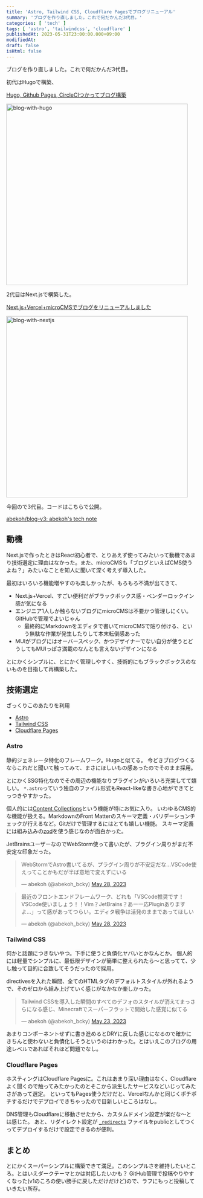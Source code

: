 ```yaml
---
title: 'Astro, Tailwind CSS, Cloudflare Pagesでブログリニューアル'
summary: 'ブログを作り直しました。これで何だかんだ3代目。'
categories: [ 'tech' ]
tags: [ 'astro', 'tailwindcss', 'cloudflare' ]
publishedAt: 2023-05-31T23:00:00.000+09:00
modifiedAt:
draft: false
isHtml: false
---
```


ブログを作り直しました。これで何だかんだ3代目。

初代はHugoで構築、

[Hugo, Github Pages, CircleCIつかってブログ構築](/posts/how-to-build-this-blog)

<Image src="/assets/blog-with-hugo.png" alt="blog-with-hugo" width="480" aspectRatio="1:1" />

2代目はNext.jsで構築した。

[Next.js+Vercel+microCMSでブログをリニューアルしました](/posts/build-blog-with-nextjs)

<Image src="/assets/blog-with-nextjs.png" alt="blog-with-nextjs" width="480" aspectRatio="1:1" />

今回ので3代目。コードはこちらで公開。

[abekoh/blog-v3: abekoh's tech note](https://github.com/abekoh/blog-v3)

## 動機

Next.jsで作ったときはReact初心者で、とりあえず使ってみたいって動機であまり技術選定に理由はなかった。また、microCMSも「ブログといえばCMS使うよね？」みたいなことを知人に聞いて深く考えず導入した。

最初はいろいろ機能増やすのも楽しかったが、もろもろ不満が出てきて、

- Next.js+Vercel、すごい便利だがブラックボックス感・ベンダーロックイン感が気になる
- エンジニア1人しか触らないブログにmicroCMSは不要かつ管理しにくい。GitHubで管理でよいじゃん
  - 最終的にMarkdownをエディタで書いてmicroCMSで貼り付ける、という無駄な作業が発生したりして本末転倒感あった
- MUIがブログにはオーバースペック、かつデザイナーでない自分が使うとどうしてもMUIっぽさ満載のなんとも言えないデザインになる

とにかくシンプルに、とにかく管理しやすく、技術的にもブラックボックスのないものを目指して再構築した。

## 技術選定

ざっくりこのあたりを利用

- [Astro](https://astro.build/)
- [Tailwind CSS](https://tailwindcss.com/)
- [Cloudflare Pages](https://pages.cloudflare.com/)

### Astro

静的ジェネレータ特化のフレームワーク。Hugoと似てる。
今どきブログつくるならこれだと聞いて触ってみて、まさにほしいもの感あったのでそのまま採用。

とにかくSSG特化なのでその周辺の機能なりプラグインがいろいろ充実してて嬉しい。
`*.astro`っていう独自のファイル形式もReact-likeな書き心地ができてとっつきやすかった。

個人的には[Content Collections](https://docs.astro.build/en/guides/content-collections/)という機能が特にお気に入り。
いわゆるCMS的な機能が扱える。MarkdownのFront Matterのスキーマ定義・バリデーションチェックが行えるなど。Gitだけで管理するにはとても嬉しい機能。
スキーマ定義には組み込みの[zod](https://github.com/colinhacks/zod)を使う感じなのが面白かった。

JetBrainsユーザーなのでWebStorm使って書いたが、プラグイン周りがまだ不安定な印象だった。

<blockquote class="twitter-tweet"><p lang="ja" dir="ltr">WebStormでAstro書いてるが、プラグイン周りが不安定だな…VSCode使えってことかもだが半ば意地で変えずにいる</p>&mdash; abekoh (@abekoh_bcky) <a href="https://twitter.com/abekoh_bcky/status/1662652227100741635?ref_src=twsrc%5Etfw">May 28, 2023</a></blockquote> <script async src="https://platform.twitter.com/widgets.js" charset="utf-8"></script>

<blockquote class="twitter-tweet"><p lang="ja" dir="ltr">最近のフロントエンドフレームワーク、どれも「VSCode推奨です！VSCode使いましょう！！Vim？JetBrains？あー一応Pluginありますよ…」って感があってつらい。エディタ戦争は活発のままであってほしい</p>&mdash; abekoh (@abekoh_bcky) <a href="https://twitter.com/abekoh_bcky/status/1662653898644164609?ref_src=twsrc%5Etfw">May 28, 2023</a></blockquote> <script async src="https://platform.twitter.com/widgets.js" charset="utf-8"></script>

### Tailwind CSS

何かと話題につきないやつ。下手に使うと負債化ヤバいとかなんとか。
個人的には軽量でシンプルに、最低限デザインが簡単に整えられたら〜と思ってて、少し触って目的に合致してそうだったので採用。

directivesを入れた瞬間、全てのHTMLタグのデフォルトスタイルが外れるようで、そのゼロから組み上げていく感じがなかなか楽しかった。

<blockquote class="twitter-tweet"><p lang="ja" dir="ltr">Tailwind CSSを導入した瞬間のすべてのデフォのスタイルが消えてまっさらになる感じ、Minecraftでスーパーフラットで開始した感覚に似てる</p>&mdash; abekoh (@abekoh_bcky) <a href="https://twitter.com/abekoh_bcky/status/1661012808442732547?ref_src=twsrc%5Etfw">May 23, 2023</a></blockquote> <script async src="https://platform.twitter.com/widgets.js" charset="utf-8"></script>

あまりコンポーネントせずに書き進めるとDRYに反した感じになるので確かにきちんと使わないと負債化しそうというのはわかった。とはいえこのブログの用途レベルであればそれほど問題でなし。

### Cloudflare Pages

ホスティングはCloudflare Pagesに。これはあまり深い理由はなく、Cloudflareよく聞くので触ってみたかったのとそこから派生したサービスなどいじってみたさがあって選定。
といってもPages使うだけだと、Vercelなんかと同じくポチポチするだけでデプロイできちゃったので目新しいところはなし。

DNS管理もCloudflareに移動させたから、カスタムドメイン設定が楽だな〜とは感じた。
あと、リダイレクト設定が [`_redirects`](https://github.com/abekoh/blog-v3/blob/e8bc051c28d99a815980d1d66a919675eb41dbb9/public/_redirects) ファイルをpublicとしてつくってデプロイするだけで設定できるのが便利。

## まとめ

とにかくスーパーシンプルに構築できて満足。このシンプルさを維持したいところ。とはいえダークテーマとかは対応したいかも？
GitHub管理で投稿やりやすくなった(v1のころの使い勝手に戻しただけだけど)ので、ラフにもっと投稿していきたい所存。
